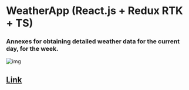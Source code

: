 # WeatherApp (React.js + Redux RTK + TS)

### Annexes for obtaining detailed weather data for the current day, for the week.

![img](http://joxi.ru/E2pZMbqTvOxRpr.jpg)

## [Link](https://weather-app-av.netlify.app/)
